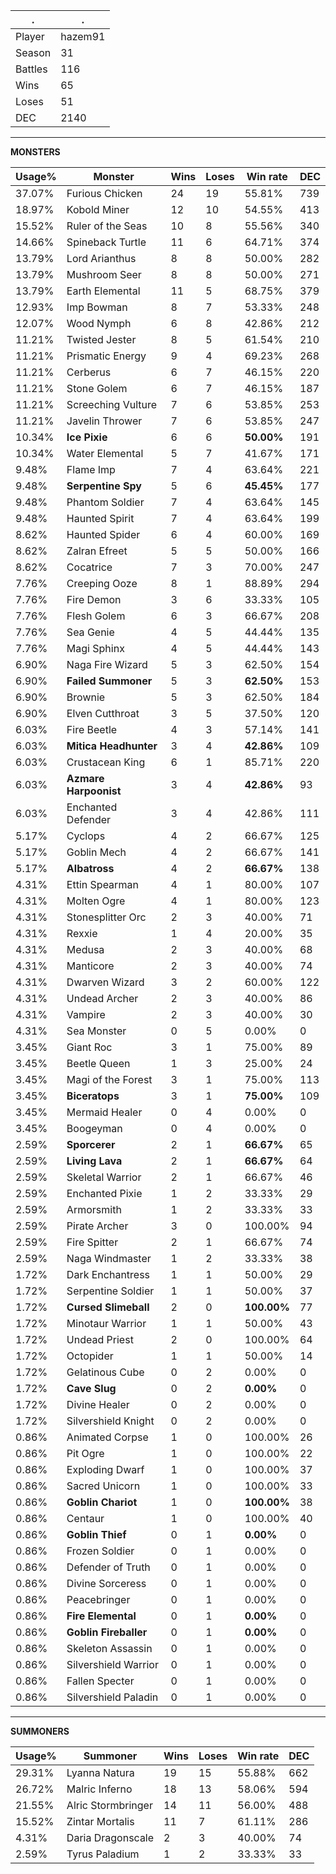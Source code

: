 .|.
|-|-
Player|hazem91
Season|31
Battles|116
Wins|65
Loses|51
DEC|2140

---
**MONSTERS**

Usage%|Monster|Wins|Loses|Win rate|DEC|
-|-|-|-|-|-|
37.07%|Furious Chicken|24|19|55.81%|739|
18.97%|Kobold Miner|12|10|54.55%|413|
15.52%|Ruler of the Seas|10|8|55.56%|340|
14.66%|Spineback Turtle|11|6|64.71%|374|
13.79%|Lord Arianthus|8|8|50.00%|282|
13.79%|Mushroom Seer|8|8|50.00%|271|
13.79%|Earth Elemental|11|5|68.75%|379|
12.93%|Imp Bowman|8|7|53.33%|248|
12.07%|Wood Nymph|6|8|42.86%|212|
11.21%|Twisted Jester|8|5|61.54%|210|
11.21%|Prismatic Energy|9|4|69.23%|268|
11.21%|Cerberus|6|7|46.15%|220|
11.21%|Stone Golem|6|7|46.15%|187|
11.21%|Screeching Vulture|7|6|53.85%|253|
11.21%|Javelin Thrower|7|6|53.85%|247|
10.34%|**Ice Pixie**|6|6|**50.00%**|191|
10.34%|Water Elemental|5|7|41.67%|171|
9.48%|Flame Imp|7|4|63.64%|221|
9.48%|**Serpentine Spy**|5|6|**45.45%**|177|
9.48%|Phantom Soldier|7|4|63.64%|145|
9.48%|Haunted Spirit|7|4|63.64%|199|
8.62%|Haunted Spider|6|4|60.00%|169|
8.62%|Zalran Efreet|5|5|50.00%|166|
8.62%|Cocatrice|7|3|70.00%|247|
7.76%|Creeping Ooze|8|1|88.89%|294|
7.76%|Fire Demon|3|6|33.33%|105|
7.76%|Flesh Golem|6|3|66.67%|208|
7.76%|Sea Genie|4|5|44.44%|135|
7.76%|Magi Sphinx|4|5|44.44%|143|
6.90%|Naga Fire Wizard|5|3|62.50%|154|
6.90%|**Failed Summoner**|5|3|**62.50%**|153|
6.90%|Brownie|5|3|62.50%|184|
6.90%|Elven Cutthroat|3|5|37.50%|120|
6.03%|Fire Beetle|4|3|57.14%|141|
6.03%|**Mitica Headhunter**|3|4|**42.86%**|109|
6.03%|Crustacean King|6|1|85.71%|220|
6.03%|**Azmare Harpoonist**|3|4|**42.86%**|93|
6.03%|Enchanted Defender|3|4|42.86%|111|
5.17%|Cyclops|4|2|66.67%|125|
5.17%|Goblin Mech|4|2|66.67%|141|
5.17%|**Albatross**|4|2|**66.67%**|138|
4.31%|Ettin Spearman|4|1|80.00%|107|
4.31%|Molten Ogre|4|1|80.00%|123|
4.31%|Stonesplitter Orc|2|3|40.00%|71|
4.31%|Rexxie|1|4|20.00%|35|
4.31%|Medusa|2|3|40.00%|68|
4.31%|Manticore|2|3|40.00%|74|
4.31%|Dwarven Wizard|3|2|60.00%|122|
4.31%|Undead Archer|2|3|40.00%|86|
4.31%|Vampire|2|3|40.00%|30|
4.31%|Sea Monster|0|5|0.00%|0|
3.45%|Giant Roc|3|1|75.00%|89|
3.45%|Beetle Queen|1|3|25.00%|24|
3.45%|Magi of the Forest|3|1|75.00%|113|
3.45%|**Biceratops**|3|1|**75.00%**|109|
3.45%|Mermaid Healer|0|4|0.00%|0|
3.45%|Boogeyman|0|4|0.00%|0|
2.59%|**Sporcerer**|2|1|**66.67%**|65|
2.59%|**Living Lava**|2|1|**66.67%**|64|
2.59%|Skeletal Warrior|2|1|66.67%|46|
2.59%|Enchanted Pixie|1|2|33.33%|29|
2.59%|Armorsmith|1|2|33.33%|33|
2.59%|Pirate Archer|3|0|100.00%|94|
2.59%|Fire Spitter|2|1|66.67%|74|
2.59%|Naga Windmaster|1|2|33.33%|38|
1.72%|Dark Enchantress|1|1|50.00%|29|
1.72%|Serpentine Soldier|1|1|50.00%|37|
1.72%|**Cursed Slimeball**|2|0|**100.00%**|77|
1.72%|Minotaur Warrior|1|1|50.00%|43|
1.72%|Undead Priest|2|0|100.00%|64|
1.72%|Octopider|1|1|50.00%|14|
1.72%|Gelatinous Cube|0|2|0.00%|0|
1.72%|**Cave Slug**|0|2|**0.00%**|0|
1.72%|Divine Healer|0|2|0.00%|0|
1.72%|Silvershield Knight|0|2|0.00%|0|
0.86%|Animated Corpse|1|0|100.00%|26|
0.86%|Pit Ogre|1|0|100.00%|22|
0.86%|Exploding Dwarf|1|0|100.00%|37|
0.86%|Sacred Unicorn|1|0|100.00%|33|
0.86%|**Goblin Chariot**|1|0|**100.00%**|38|
0.86%|Centaur|1|0|100.00%|40|
0.86%|**Goblin Thief**|0|1|**0.00%**|0|
0.86%|Frozen Soldier|0|1|0.00%|0|
0.86%|Defender of Truth|0|1|0.00%|0|
0.86%|Divine Sorceress|0|1|0.00%|0|
0.86%|Peacebringer|0|1|0.00%|0|
0.86%|**Fire Elemental**|0|1|**0.00%**|0|
0.86%|**Goblin Fireballer**|0|1|**0.00%**|0|
0.86%|Skeleton Assassin|0|1|0.00%|0|
0.86%|Silvershield Warrior|0|1|0.00%|0|
0.86%|Fallen Specter|0|1|0.00%|0|
0.86%|Silvershield Paladin|0|1|0.00%|0|

---
**SUMMONERS**

Usage%|Summoner|Wins|Loses|Win rate|DEC|
-|-|-|-|-|-|
29.31%|Lyanna Natura|19|15|55.88%|662|
26.72%|Malric Inferno|18|13|58.06%|594|
21.55%|Alric Stormbringer|14|11|56.00%|488|
15.52%|Zintar Mortalis|11|7|61.11%|286|
4.31%|Daria Dragonscale|2|3|40.00%|74|
2.59%|Tyrus Paladium|1|2|33.33%|33|
